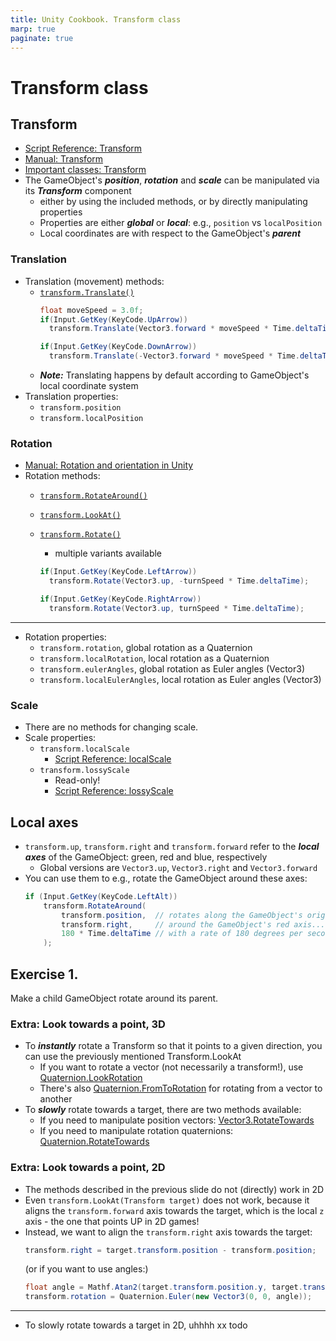 ```yaml
---
title: Unity Cookbook. Transform class
marp: true
paginate: true
---
```

<!-- headingDivider: 3 -->
<!-- class: invert -->
# Transform class

## Transform

* [Script Reference: Transform](https://docs.unity3d.com/ScriptReference/Transform.html)
* [Manual: Transform](https://docs.unity3d.com/Manual/class-Transform.html)
* [Important classes: Transform](https://docs.unity3d.com/Manual/ScriptingTransform.html)
* The GameObject's ***position***, ***rotation*** and ***scale*** can be manipulated via its ***Transform*** component
  * either by using the included methods, or by directly manipulating properties
  * Properties are either ***global*** or ***local***: e.g., `position` vs `localPosition`
  * Local coordinates are with respect to the GameObject's ***parent***

### Translation

* Translation (movement) methods:
  * [`transform.Translate()`](https://docs.unity3d.com/ScriptReference/Transform.Translate.html)
    ```c#
    float moveSpeed = 3.0f;
    if(Input.GetKey(KeyCode.UpArrow))
      transform.Translate(Vector3.forward * moveSpeed * Time.deltaTime);

    if(Input.GetKey(KeyCode.DownArrow))
      transform.Translate(-Vector3.forward * moveSpeed * Time.deltaTime);
    ```
  * ***Note:*** Translating happens by default according to GameObject's local coordinate system
* Translation properties:
  * `transform.position`
  * `transform.localPosition`

### Rotation

* [Manual: Rotation and orientation in Unity](https://docs.unity3d.com/Manual/QuaternionAndEulerRotationsInUnity.html)
* Rotation methods:
  * [`transform.RotateAround()`](https://docs.unity3d.com/ScriptReference/Transform.RotateAround.html)
  * [`transform.LookAt()`](https://docs.unity3d.com/ScriptReference/Transform.LookAt.html)
  * [`transform.Rotate()`](https://docs.unity3d.com/ScriptReference/Transform.Rotate.html)
    * multiple variants available

    ```c#
    if(Input.GetKey(KeyCode.LeftArrow))
      transform.Rotate(Vector3.up, -turnSpeed * Time.deltaTime);

    if(Input.GetKey(KeyCode.RightArrow))
      transform.Rotate(Vector3.up, turnSpeed * Time.deltaTime);
    ```

---

* Rotation properties:
  * `transform.rotation`, global rotation as a Quaternion
  * `transform.localRotation`, local rotation as a Quaternion
  * `transform.eulerAngles`, global rotation as Euler angles (Vector3)
  * `transform.localEulerAngles`, local rotation as Euler angles (Vector3)

### Scale

* There are no methods for changing scale.
* Scale properties:
  * `transform.localScale`
    * [Script Reference: localScale](https://docs.unity3d.com/ScriptReference/Transform-localScale.html)
  * `transform.lossyScale`
    * Read-only!
    * [Script Reference: lossyScale](https://docs.unity3d.com/ScriptReference/Transform-lossyScale.html)

## Local axes

* `transform.up`, `transform.right` and `transform.forward` refer to the ***local axes*** of the GameObject: green, red and blue, respectively
  * Global versions are `Vector3.up`, `Vector3.right` and `Vector3.forward` 
* You can use them to e.g., rotate the GameObject around these axes:
    ```c#
    if (Input.GetKey(KeyCode.LeftAlt))
        transform.RotateAround(
            transform.position,  // rotates along the GameObject's origin point...
            transform.right,     // around the GameObject's red axis... 
            180 * Time.deltaTime // with a rate of 180 degrees per second.
        );  
  ```

## Exercise 1.
<!-- _backgroundColor: #29366f -->

Make a child GameObject rotate around its parent.

### Extra: Look towards a point, 3D
<!-- backgroundColor: #5d275d -->

* To ***instantly*** rotate a Transform so that it points to a given direction, you can use the previously mentioned Transform.LookAt
  * If you want to rotate a vector (not necessarily a transform!), use [Quaternion.LookRotation](https://docs.unity3d.com/ScriptReference/Quaternion.LookRotation.html) 
  * There's also [Quaternion.FromToRotation](https://docs.unity3d.com/ScriptReference/Quaternion.FromToRotation.html) for rotating from a vector to another
* To ***slowly*** rotate towards a target, there are two methods available:
  * If you need to manipulate position vectors: [Vector3.RotateTowards](https://docs.unity3d.com/ScriptReference/Vector3.RotateTowards.html)
  * If you need to manipulate rotation quaternions: [Quaternion.RotateTowards](https://docs.unity3d.com/ScriptReference/Quaternion.RotateTowards.html)
<!-- _footer: "https://forum.unity.com/threads/look-rotation-2d-equivalent.611044/" -->

### Extra: Look towards a point, 2D

* The methods described in the previous slide do not (directly) work in 2D
* Even `transform.LookAt(Transform target)` does not work, because it aligns the `transform.forward` axis towards the target, which is the local `z` axis - the one that points UP in 2D games!
* Instead, we want to align the `transform.right` axis towards the target:
  ```c#
  transform.right = target.transform.position - transform.position;
  ```
  (or if you want to use angles:)
  ```c#
  float angle = Mathf.Atan2(target.transform.position.y, target.transform.position.x) * Mathf.Rad2Deg;
  transform.rotation = Quaternion.Euler(new Vector3(0, 0, angle));
  ```

---

* To slowly rotate towards a target in 2D, uhhhh xx todo